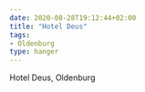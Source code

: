 ```yaml
---
date: 2020-08-28T19:12:44+02:00
title: "Hotel Deus"
tags:
- Oldenburg
type: hanger
---
```

Hotel Deus, Oldenburg

